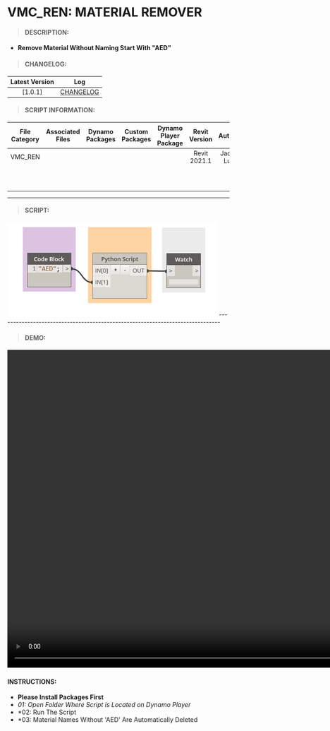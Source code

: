# VMC_REN: MATERIAL REMOVER

> #### DESCRIPTION: 
- **Remove Material Without Naming Start With "AED"**

> #### CHANGELOG:

| Latest Version | Log |
| :-------: | :----: | 
|[1.0.1] | [CHANGELOG](/_scripts/_project/263_VMC/RENAMER/changelog/VMC_REN_MaterialRemover.md) |

> #### SCRIPT INFORMATION: 

| File Category| Associated Files | Dynamo Packages | Custom Packages | Dynamo Player Package | Revit Version | Author | Reviewed By | File Name & Location
| :-------: | :----: | :---: | :---: | :---: | :---: | :---: | :--: | :--: 
| VMC_REN |  |  |  | | Revit 2021.1 | Jacky Luk | Cathrine Macabuhay | VMC_REN_MaterialRemover
| | | | | | | | | (https://bimcapcom.sharepoint.com/:f:/s/BCP-Main/EsoDgNEM_W5HpCEI7KjA8BIB6x673ndlz01-eGqQ6ABqcA?e=8UWhY6)


----------------------------------------------------------------
> #### SCRIPT: 
<img src="./_scripts/_project/263_VMC/RENAMER/images/VMC_REN_MaterialRemover.png">
------------------------------------------------------------------------------

> #### DEMO: 
<video width="1280" height="720" controls>
 <source src="./_scripts/_project/263_VMC/RENAMER/demo/VMC_REN_MateriaRemover.mp4" type="video/mp4">
</video>

#### INSTRUCTIONS: 
- **Please Install Packages First**
- *01: Open Folder Where Script is Located on Dynamo Player*
- *02: Run The Script
- *03: Material Names Without 'AED' Are Automatically Deleted
